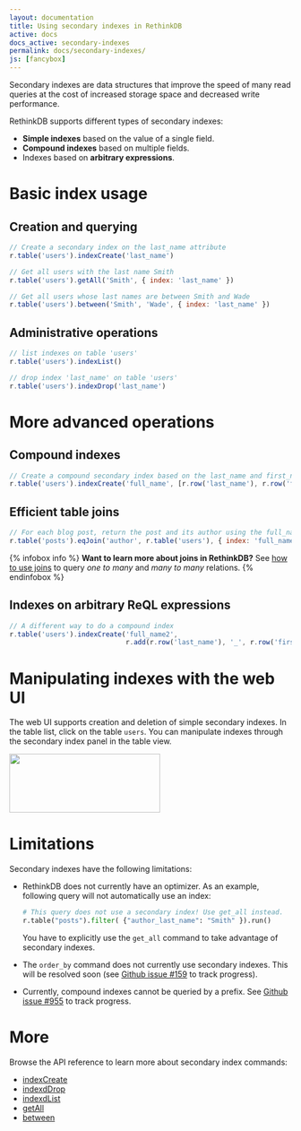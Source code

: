 ```yaml
---
layout: documentation
title: Using secondary indexes in RethinkDB
active: docs
docs_active: secondary-indexes
permalink: docs/secondary-indexes/
js: [fancybox]
---
```


Secondary indexes are data structures that improve the speed of many
read queries at the cost of increased storage space and decreased
write performance.

RethinkDB supports different types of secondary indexes:

- __Simple indexes__ based on the value of a single field.
- __Compound indexes__ based on multiple fields.
- Indexes based on __arbitrary expressions__.

# Basic index usage #

## Creation and querying ##

```javascript
// Create a secondary index on the last_name attribute
r.table('users').indexCreate('last_name')

// Get all users with the last name Smith
r.table('users').getAll('Smith', { index: 'last_name' })

// Get all users whose last names are between Smith and Wade
r.table('users').between('Smith', 'Wade', { index: 'last_name' })
```

## Administrative operations ##

```javascript
// list indexes on table 'users'
r.table('users').indexList()

// drop index 'last_name' on table 'users'
r.table('users').indexDrop('last_name')
```

# More advanced operations #

## Compound indexes ##

```javascript
// Create a compound secondary index based on the last_name and first_name attributes
r.table('users').indexCreate('full_name', [r.row('last_name'), r.row('first_name')])
```

## Efficient table joins ##

```javascript
// For each blog post, return the post and its author using the full_name index
r.table('posts').eqJoin('author', r.table('users'), { index: 'full_name' })
```

{% infobox info %}
__Want to learn more about joins in RethinkDB?__ See [how to use joins](/docs/table-joins/)
to query _one to many_ and _many to many_ relations.
{% endinfobox %}

## Indexes on arbitrary ReQL expressions ##

```javascript
// A different way to do a compound index
r.table('users').indexCreate('full_name2',
                             r.add(r.row('last_name'), '_', r.row('first_name')))
```

# Manipulating indexes with the web UI #

The web UI supports creation and deletion of simple secondary
indexes. In the table list, click on the table `users`. You can
manipulate indexes through the secondary index panel in the table
view.

<div class="screenshots">
    <a href="/assets/images/docs/query-language/secondary-index-ui.png"><img src="/assets/images/docs/query-language/secondary-index-ui.png" style="width: 269px; height: 105px; "/></a>
</div>

# Limitations #

Secondary indexes have the following limitations:

- RethinkDB does not currently have an optimizer. As an example,
  following query will not automatically use an index:

  ```python
  # This query does not use a secondary index! Use get_all instead.
  r.table("posts").filter( {"author_last_name": "Smith" }).run()
  ```

  You have to explicitly use the `get_all` command to take advantage
  of secondary indexes.
- The `order_by` command does not currently use secondary
  indexes. This will be resolved soon (see [Github issue #159](https://github.com/rethinkdb/rethinkdb/issues/159)
  to track progress).
- Currently, compound indexes cannot be queried by a prefix. See
  [Github issue #955](https://github.com/rethinkdb/rethinkdb/issues/955)
  to track progress.


# More #

Browse the API reference to learn more about secondary index commands:

* [indexCreate](/api/#py:manipulating_tables-index_create)
* [indexdDrop](/api/#py:manipulating_tables-index_drop)
* [indexdList](/api/#py:manipulating_tables-index_list)
* [getAll](/api/#py:selecting_data-get_all)
* [between](/api/#py:selecting_data-between)



<script type="text/javascript">
    $( function() {
        $('.screenshots a').fancybox();
    })
</script>
